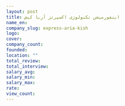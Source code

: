 ```yaml
---
layout: post
title: اینفورمیشن تکنولوژی اکسپرتز آریا کیش
name_en: 
company_slug: express-aria-kish
logo: 
cover: 
company_count:
founded:
location: ""
total_review: 
total_interview: 
salary_avg: 
salary_min: 
salary_max: 
rate: 
view_count: 
---
```


